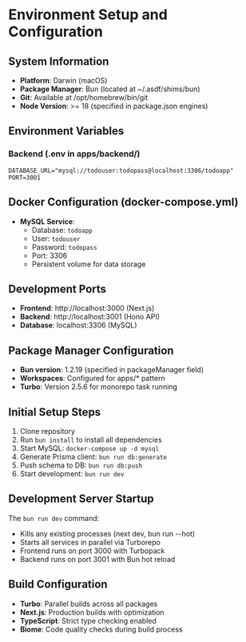 # Environment Setup and Configuration

## System Information
- **Platform**: Darwin (macOS)
- **Package Manager**: Bun (located at ~/.asdf/shims/bun)
- **Git**: Available at /opt/homebrew/bin/git
- **Node Version**: >= 18 (specified in package.json engines)

## Environment Variables

### Backend (.env in apps/backend/)
```
DATABASE_URL="mysql://todouser:todopass@localhost:3306/todoapp"
PORT=3001
```

## Docker Configuration (docker-compose.yml)
- **MySQL Service**: 
  - Database: `todoapp`
  - User: `todouser` 
  - Password: `todopass`
  - Port: 3306
  - Persistent volume for data storage

## Development Ports
- **Frontend**: http://localhost:3000 (Next.js)
- **Backend**: http://localhost:3001 (Hono API)
- **Database**: localhost:3306 (MySQL)

## Package Manager Configuration
- **Bun version**: 1.2.19 (specified in packageManager field)
- **Workspaces**: Configured for apps/* pattern
- **Turbo**: Version 2.5.6 for monorepo task running

## Initial Setup Steps
1. Clone repository
2. Run `bun install` to install all dependencies
3. Start MySQL: `docker-compose up -d mysql`  
4. Generate Prisma client: `bun run db:generate`
5. Push schema to DB: `bun run db:push`
6. Start development: `bun run dev`

## Development Server Startup
The `bun run dev` command:
- Kills any existing processes (next dev, bun run --hot)
- Starts all services in parallel via Turborepo
- Frontend runs on port 3000 with Turbopack
- Backend runs on port 3001 with Bun hot reload

## Build Configuration
- **Turbo**: Parallel builds across all packages
- **Next.js**: Production builds with optimization
- **TypeScript**: Strict type checking enabled
- **Biome**: Code quality checks during build process